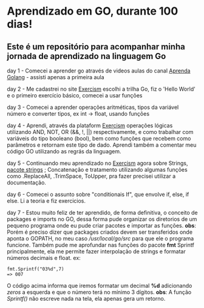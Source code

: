 # Aprendizado em GO, durante 100 dias!

## Este é um repositório para acompanhar minha jornada de aprendizado na linguagem Go

day 1 - Comecei a aprender go através de videos aulas do canal [Aprenda Golang](https://youtu.be/bOlnyWOjVIo?si=kdFFeu08PQa5Leu1) - assisti apenas a primeira aula

day 2 - Me cadastrei no site [Exercism](https://exercism.org) escolhi a trilha Go, fiz o 'Hello World' e o primeiro exercício básico, comecei a usar funções

day 3 - Comecei a aprender operações aritméticas, tipos da variável número e converter tipos, ex int -> float, usando funções 

day 4 - Aprendi, através da plataform [Exercism](https://exercism.org) operações lógicas utilizando AND, NOT, OR (&&, !, ||) respectivamente, e como trabalhar com variáveis do tipo booleano (bool), bem como funções que recebem como parâmetros e retornam
este tipo de dado. Aprendi também a comentar meu código GO utilizando as regrás da linguagem.

day 5 - Continuando meu aprendizado no [Exercism](https://exercism.org) agora sobre Strings, [pacote strings](https://pkg.go.dev/strings#pkg-functions) ; Concatenação e tratamento utilizando algumas funções como .ReplaceAll, .TrimSpace, ToUpper, pra fazer precisei utilizar a documentação. 

day 6 - Comecei o assunto sobre "conditionais If", que envolve if, else, if else. Li a teoria e fiz exercicios.

day 7 - Estou muito feliz de ter aprendido, de forma definitiva, o conceito de packages e imports no GO, dessa forma pude organizar os diretorios de um pequeno programa
onde eu pude criar pacotes e importar as funções. 
__obs__: Porém é preciso dizer que packages criados devem ser transferidos onde aponta o GOPATH, no meu caso _/usr/local/go/src_ para que ele o programa funcione.
Também pude me aprofundar nas funções do pacote __fmt__ Sprintf principalmente, ela me permite fazer interpolação de strings e formatar números decimais e float.
ex:
```
fmt.Sprintf("03%d",7)
=> 007
```
O código acima informa que iremos formatar um decimal __%d__ adicionando _zeros_ a esquerda e que o número terá no mínimo 3 dígitos.
__obs__: A função _Sprintf()_ não escreve nada na tela, ela apenas gera um retorno.
